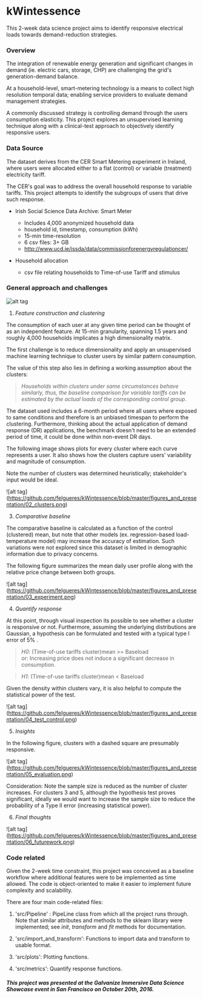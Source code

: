 # kWintessence

This 2-week data science project aims to identify responsive electrical loads towards demand-reduction strategies.

### Overview

The integration of renewable energy generation and significant changes in demand (ie. electric cars, storage, CHP) are challenging the grid's generation-demand balance.

At a household-level, smart-metering technology is a means to collect high resolution temporal data; enabling service providers to evaluate demand management strategies.

A commonly discussed strategy is controlling demand through the users consumption elasticity.
This project explores an unsupervised learning technique along with a clinical-test approach to objectively identify responsive users.

### Data Source

The dataset derives from the CER Smart Metering experiment in Ireland, where users were allocated either to a flat (control) or variable (treatment) electricity tariff.

The CER's goal was to address the overall household response to variable tariffs.
This project attempts to identify the subgroups of users that drive such response.

 * Irish Social Science Data Archive: Smart Meter
   * Includes 4,000 anonymized household data
   * household id, timestamp, consumption (kWh)
   * 15-min time-resolution  
   * 6 csv files: 3+ GB
   * http://www.ucd.ie/issda/data/commissionforenergyregulationcer/

*  Household allocation
   * csv file relating households to Time-of-use Tariff and stimulus

### General approach and challenges

![alt tag](https://github.com/felgueres/kWintessence/blob/master/figures_and_presentation/01_overview.png)

1) _Feature construction and clustering_

The consumption of each user at any given time period can be thought of as an independent feature.
At 15-min granularity, spanning 1.5 years and roughly 4,000 households implicates a high dimensionality matrix.

The first challenge is to reduce dimensionality and apply an unsupervised machine learning technique to cluster users by similar pattern consumption.

The value of this step also lies in defining a working assumption about the clusters:

> _Households within clusters under same circumstances behave similarly, thus, the baseline comparison for variable tariffs can be estimated by the actual loads of the corresponding control group_.

The dataset used includes a 6-month period where all users where exposed to same conditions and therefore is an unbiased timespan to perform the clustering. Furthermore, thinking about the actual application of demand response (DR) applications, the benchmark doesn't need to be an extended period of time, it could be done within non-event DR days.

The following image shows plots for every cluster where each curve represents a user.
It also shows how the clusters capture users' variability and magnitude of consumption.

Note the number of clusters was determined heuristically; stakeholder's input would be ideal.

![alt tag] (https://github.com/felgueres/kWintessence/blob/master/figures_and_presentation/02_clusters.png)

3) _Comparative baseline_

The comparative baseline is calculated as a function of the control (clustered) mean, but note that other models (ex. regression-based load-temperature model) may increase the accuracy of estimation.
Such variations were not explored since this dataset is limited in demographic information due to privacy concerns.

The following figure summarizes the mean daily user profile along with the relative price change between both groups.

![alt tag] (https://github.com/felgueres/kWintessence/blob/master/figures_and_presentation/03_experiment.png)

4) _Quantify response_

At this point, through visual inspection its possible to see whether a cluster is responsive or not. Furthermore, assuming the underlying distributions are Gaussian, a hypothesis can be formulated and tested with a typical type I error of 5% .

 > _H0_: (Time-of-use tariffs cluster)mean >= Baseload  
 > or: Increasing price does not induce a significant decrease in consumption.   

> _H1_: (Time-of-use tariffs cluster)mean < Baseload

Given the density within clusters vary, it is also helpful to compute the statistical power of the test.

![alt tag] (https://github.com/felgueres/kWintessence/blob/master/figures_and_presentation/04_test_control.png)

5) _Insights_

In the following figure, clusters with a dashed square are presumably responsive.

![alt tag] (https://github.com/felgueres/kWintessence/blob/master/figures_and_presentation/05_evaluation.png)

Consideration:
Note the sample size is reduced as the number of cluster increases.
For clusters 3 and 5, although the hypothesis test proves significant, ideally we would want to increase the sample size to reduce the probability of a Type II error (increasing statistical power).

6) _Final thoughts_

![alt tag] (https://github.com/felgueres/kWintessence/blob/master/figures_and_presentation/06_futurework.png)

### Code related

Given the 2-week time constraint, this project was conceived as a baseline workflow where additional features were to be implemented as time allowed. The code is object-oriented to make it easier to implement future complexity and scalability.

There are four main code-related files:

1) 'src/Pipeline' : PipeLine class from which all the project runs through. Note that similar attributes and methods to the sklearn library were implemented; see _init_, _transform_ and _fit_ methods for documentation.

2) 'src/import_and_transform': Functions to import data and transform to usable format.

3) 'src/plots': Plotting functions.

4) 'src/metrics': Quantify response functions.

#### _This project was presented at the Galvanize Immersive Data Science Showcase event in San Francisco on October 20th, 2016._
